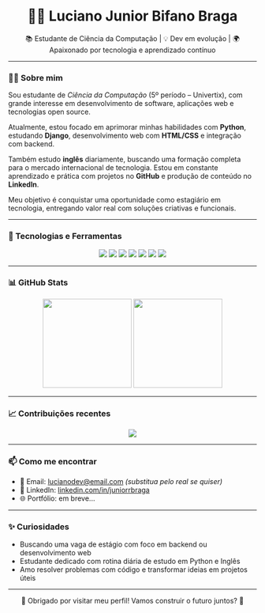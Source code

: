<h1 align="center">👨‍💻 Luciano Junior Bifano Braga</h1>

<p align="center">
  📚 Estudante de Ciência da Computação | 💡 Dev em evolução | 🌍 Apaixonado por tecnologia e aprendizado contínuo
</p>

---

### 👨‍💻 Sobre mim

Sou estudante de *Ciência da Computação* (5º período – Univertix), com grande interesse em desenvolvimento de software, aplicações web e tecnologias open source.

Atualmente, estou focado em aprimorar minhas habilidades com **Python**, estudando **Django**, desenvolvimento web com **HTML/CSS** e integração com backend.

Também estudo **inglês** diariamente, buscando uma formação completa para o mercado internacional de tecnologia. Estou em constante aprendizado e prática com projetos no **GitHub** e produção de conteúdo no **LinkedIn**.

Meu objetivo é conquistar uma oportunidade como estagiário em tecnologia, entregando valor real com soluções criativas e funcionais.

---

### 🧰 Tecnologias e Ferramentas

<div align="center">
  <img src="https://img.shields.io/badge/Python-3776AB?style=for-the-badge&logo=python&logoColor=white"/>
  <img src="https://img.shields.io/badge/Django-092E20?style=for-the-badge&logo=django&logoColor=white"/>
  <img src="https://img.shields.io/badge/HTML5-E34F26?style=for-the-badge&logo=html5&logoColor=white"/>
  <img src="https://img.shields.io/badge/CSS3-1572B6?style=for-the-badge&logo=css3&logoColor=white"/>
  <img src="https://img.shields.io/badge/Git-F05032?style=for-the-badge&logo=git&logoColor=white"/>
  <img src="https://img.shields.io/badge/GitHub-181717?style=for-the-badge&logo=github&logoColor=white"/>
  <img src="https://img.shields.io/badge/VSCode-007ACC?style=for-the-badge&logo=visual-studio-code&logoColor=white"/>
</div>

---

### 📊 GitHub Stats

<div align="center">
  <img height="180em" src="https://github-readme-stats.vercel.app/api?username=JuniorrBraga&show_icons=true&theme=tokyonight&count_private=true"/>
  <img height="180em" src="https://github-readme-stats.vercel.app/api/top-langs/?username=JuniorrBraga&layout=compact&theme=tokyonight"/>
</div>

---

### 📈 Contribuições recentes

<div align="center">
  <img src="https://github-readme-activity-graph.vercel.app/graph?username=JuniorrBraga&theme=tokyo-night&hide_border=true"/>
</div>

---

### 📫 Como me encontrar

- 📧 Email: lucianodev@email.com *(substitua pelo real se quiser)*
- 💼 LinkedIn: [linkedin.com/in/juniorrbraga](https://linkedin.com/in/juniorrbraga)
- 🌐 Portfólio: em breve...

---

### ✨ Curiosidades

- Buscando uma vaga de estágio com foco em backend ou desenvolvimento web  
- Estudante dedicado com rotina diária de estudo em Python e Inglês  
- Amo resolver problemas com código e transformar ideias em projetos úteis  

---

<p align="center">
  🙌 Obrigado por visitar meu perfil!  
  Vamos construir o futuro juntos? 🚀
</p>
